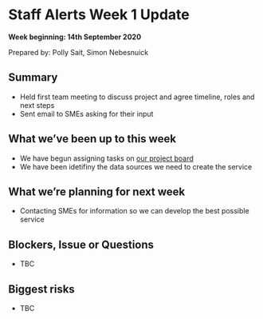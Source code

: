 # Staff Alerts Week 1 Update
**Week beginning: 14th September 2020** 

Prepared by: Polly Sait, Simon Nebesnuick


## Summary

* Held first team meeting to discuss project and agree timeline, roles and next steps
* Sent email to SMEs asking for their input

## What we’ve been up to​ this week​

* We have begun assigning tasks on [our project board](https://github.com/Staff-Alerts/project/projects/1)
* We have been idetifiny the data sources we need to create the service

## What we’re planning for ​next week

* Contacting SMEs for information so we can develop the best possible service


## Blockers, Issue or Questions

* TBC


## Biggest risks

* TBC
